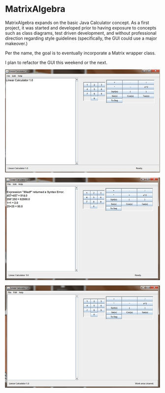 # MatrixAlgebra
MatrixAlgebra expands on the basic Java Calculator concept. As a first project, it was started and developed prior to having exposure to concepts such as class diagrams, test driven development, and without professional direction regarding style guidelines (specifically, the GUI could use a major makeover.)

Per the name, the goal is to eventually incorporate a Matrix wrapper class.

I plan to refactor the GUI this weekend or the next.


![ScreenShot](https://github.com/marcf08/MatrixAlgebra/blob/master/MatrixAlgebra/Ancillaries/Screencaps/screencap1.jpg)

![ScreenShot](https://github.com/marcf08/MatrixAlgebra/blob/master/MatrixAlgebra/Ancillaries/Screencaps/screencap2.jpg)

![ScreenShot](https://github.com/marcf08/MatrixAlgebra/blob/master/MatrixAlgebra/Ancillaries/Screencaps/screencap3.jpg)
